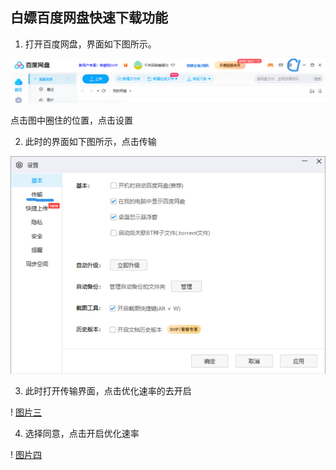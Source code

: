 ## 白嫖百度网盘快速下载功能

1. 打开百度网盘，界面如下图所示。

![图片一](https://github.com/FMRT19-dragon/graduate1/blob/main/博客图片/2023.4/2023-4-22.png)

   点击图中圈住的位置，点击设置

2. 此时的界面如下图所示，点击传输

![图片二](https://github.com/FMRT19-dragon/graduate1/blob/main/博客图片/2023.4/2023-4-22-1.png)

3. 此时打开传输界面，点击优化速率的去开启

! [图片三](https://github.com/FMRT19-dragon/graduate1/blob/main/博客图片/2023.4/2023-4-22-2.png)

4. 选择同意，点击开启优化速率

! [图片四](https://github.com/FMRT19-dragon/graduate1/blob/main/博客图片/2023.4/2023-4-22-3.png)
